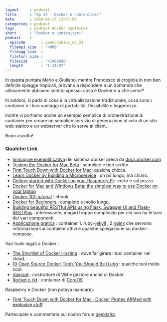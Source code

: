 ```yaml
---
layout     : podcast
title      : "Ep 23 - Docker e contenitori"
date       : 2016-09-17 13:47:09
categories : podcast
tags       : podcast docker container
short      : "Docker e contenitori"
podcast    :
  episode       : geekcookies_ep_23
  filemp3_size  : "40MB"
  fileogg_size  :
  filetorr_size :
  filesize      : "41998695"
  length        : "1:14:07"
---
```


In questa puntata Mario e Giuliano, mentre Francesco si crogiola in non ben definite spiagge tropicali, provano a rispondere a un domanda che ultimamente abbiamo sentito spesso: 
cosa è Docker e a che serve? 

In soldoni, si parla di cosa è la virtualizzazione tradizionale, cosa sono i container e i loro vantaggi di portabilità, flessibilità e leggerezza.

Inoltre vi portiamo anche un esempio semplice di orchestrazione di container per creare un semplice servizio di generazione al volo di un sito web statico e un webserver che lo serve ai client.

Buon ascolto!

<!-- more -->

### Qualche Link

-   [Immagine esemplificativa](https://docs.docker.com/engine/article-img/architecture.svg) del sistema docker presa da [docs](https://docs.docker.com/engine/understanding-docker/)[.docker.com](https://docs.docker.com/engine/understanding-docker/)
-   [Testing the Docker for Mac Beta](http://www.dwmkerr.com/testing-the-docker-for-mac-beta/) : semplice e ben scritto.
-   [First Touch Down with Docker for Mac](http://blog.hypriot.com/post/first-touch-down-with-docker-for-mac/): qualche chicca.
-   [Learn Docker by Building a Microservice](http://www.dwmkerr.com/learn-docker-by-building-a-microservice/) : un pó lungo, ma chiaro.
-   [Getting started with Docker on your Raspberry Pi](http://blog.hypriot.com/getting-started-with-docker-on-your-arm-device/):  corto e sul pezzo.
-   [Docker for Mac and Windows Beta: the simplest way to use Docker on your laptop](https://blog.docker.com/2016/03/docker-for-mac-windows-beta/)
-   [Docker-101-tutorial](http://ianmiell.github.io/docker-101-tutorial/) : ebook
-   [Docker for Beginners](https://prakhar.me/docker-curriculum/) : completo e molto lungo.
-   [Building beautiful RESTful APIs using Flask, Swagger UI and Flask-RESTPlus](http://michal.karzynski.pl/blog/2016/06/19/building-beautiful-restful-apis-using-flask-swagger-ui-flask-restplus/) : interessante, magari troppo complicato per chi non ha le basi dei vari componenti.
-   [Applicazione pratica](https://github.com/kidpixo/jekyll-bootstrap-3) : container 1.  ruby+[jekyll](https://jekyllrb.com/) , 2.[nginx](https://www.nginx.com/) che servono informazioni sui contaienr attivi e qualche spiegazione su docker-compose.

Vari tools legati a Docker :

-   [The Shortlist of Docker Hosting](https://blog.codeship.com/the-shortlist-of-docker-hosting/) : dove far girare i tuoi container nel cloud.
-   [10 Open Source Docker Tools You Should Be Using](http://www.midvision.com/blog/10-open-source-docker-tools-you-should-be-using) : qualche tool molto cool.
-   [Vagrant](https://www.vagrantup.com/) :
    costruttore di VM e gestore anche di Docker.
-   [Rocket o rkt](https://coreos.com/rkt/) :
    container di [CoreOS](https://www.wikiwand.com/en/CoreOS)

Raspberry e Docker (non poteva mancare):

-   [First Touch Down with Docker for Mac · Docker Pirates ARMed with explosive stuff](http://blog.hypriot.com/post/first-touch-down-with-docker-for-mac/) 

Partecipate e commentate sul nostro forum [geektalks](https://github.com/geekcookies/geektalks/issues/20).
